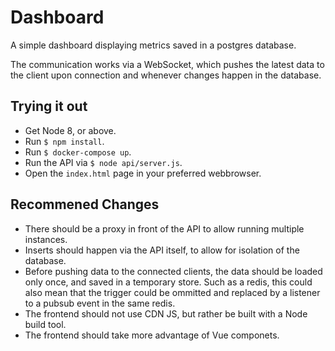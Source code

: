 Dashboard
=========

A simple dashboard displaying metrics saved in a postgres database.

The communication works via a WebSocket, which pushes the latest data to the client upon connection and whenever changes happen in the database.

Trying it out
-------------

- Get Node 8, or above.
- Run `$ npm install`.
- Run `$ docker-compose up`.
- Run the API via `$ node api/server.js`.
- Open the `index.html` page in your preferred webbrowser.

Recommened Changes
------------------

- There should be a proxy in front of the API to allow running multiple instances.
- Inserts should happen via the API itself, to allow for isolation of the database.
- Before pushing data to the connected clients, the data should be loaded only once, and saved in a temporary store. Such as a redis, this could also mean that the trigger could be ommitted and replaced by a listener to a pubsub event in the same redis.
- The frontend should not use CDN JS, but rather be built with a Node build tool.
- The frontend should take more advantage of Vue componets.

